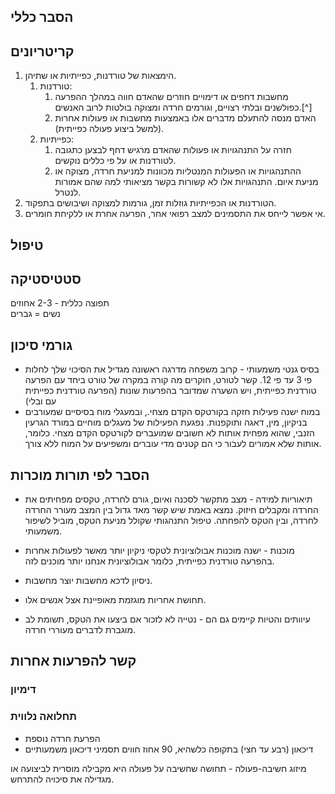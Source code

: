 ## הסבר כללי 

## קריטריונים
1. הימצאות של טורדנות, כפייתיות או שתיהן.
	1. טורדנות:
		1. מחשבות דחפים או דימויים חוזרים שהאדם חווה במהלך ההפרעה כפולשנים ובלתי רצויים, וגורמים חרדה ומצוקה בולטות לרוב האנשים.[^]
		2. האדם מנסה להתעלם מדברים אלו באמצעות מחשבות או פעולות אחרות (למשל ביצוע פעולה כפייתית).
	2. כפייתיות:
		1. חזרה על התנהגויות או פעולות שהאדם מרגיש דחף לבצען כתגובה לטורדנות או על פי כללים נוקשים.
		2. ההתנהגויות או הפעולות המנטליות מכוונות למניעת חרדה, מצוקה או מניעת איום. התנהגויות אלו לא קשורות בקשר מציאותי למה שהם אמורות לנטרל.
2. הטורדנות או הכפייתיות גוזלות זמן, גורמות למצוקה ושיבושים בתפקוד.
3. אי אפשר לייחס את התסמינים למצב רפואי אחר, הפרעה אחרת או ללקיחת חומרים.
## טיפול

## סטטיסטיקה
תפוצה כללית - 2-3 אחוזים  
נשים = גברים
## גורמי סיכון
* בסיס גנטי משמעותי - קרוב משפחה מדרגה ראשונה מגדיל את הסיכוי שלך לחלות פי 3 עד פי 12. קשר לטורט, חוקרים מה קורה במקרה של טורט ביחד עם הפרעה טורדנית כפייתית, ויש השערה שמדובר בהפרעות שונות (הפרעה טורדנית כפייתית עם ובלי)
* במוח ישנה פעילות חזקה בקורטקס הקדם מצחי., ובמעגלי מוח בסיסיים שמעורבים בניקיון, מין, דאגה ותוקפנות. נפגעת הפעילות של מעגלים מוחיים במורד הגרעין הזנבי, שהוא מפחית אותות לא חשובים שמועברים לקורטקס הקדם מצחי. כלומר, אותות שלא אמורים לעבור כי הם קטנים מדי עוברים ומשפיעים על המוח ללא צורך.
## הסבר לפי תורות מוכרות

- תיאוריות למידה - מצב מתקשר לסכנה ואיום, גורם לחרדה, טקסים מפחיתים את החרדה ומקבלים חיזוק. נמצא באמת שיש קשר מאד גדול בין המצב מעורר החרדה לחרדה, ובין הטקס להפחתה. טיפול התנהגותי שקולל מניעת הטקס, מוביל לשיפור משמעותי.

- מוכנות - ישנה מוכנות אבולוציונית לטקסי ניקיון יותר מאשר לפעולות אחרות בהפרעה טורדנית כפייתית, כלומר אבולוציונית אנחנו יותר מוכנים לזה.

- ניסיון לדכא מחשבות יוצר מחשבות. 
- תחושת אחריות מוגזמת מאופיינת אצל אנשים אלו.
- עיוותים והטיות קיימים גם הם - נטייה לא לזכור אם ביצעו את הטקס, תשומת לב מוגברת לדברים מעוררי חרדה.
## קשר להפרעות אחרות

### דימיון
### תחלואה נלווית
- הפרעת חרדה נוספת
- דיכאון (רבע עד חצי) בתקופה כלשהיא,  90 אחוז חווים תסמיני דיכאון משמעותיים



מיזוג חשיבה-פעולה - תחושה שחשיבה על פעולה היא מקבילה מוסרית לביצועה או מגדילה את סיכויה להתרחש.